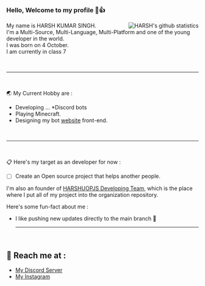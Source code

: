 ### Hello, Welcome to my profile 🙂👍


<a href="https://github.com/anuraghazra/github-readme-stats">
  <img align="right" src="https://github-readme-stats-anuraghazra1.vercel.app/api?username=harshuopjs&show_icons=true&include_all_commits=true&theme=radical" alt="HARSH's github statistics" />
</a>

<p align="left">
My name is HARSH KUMAR SINGH.<br>
I'm a Multi-Source, Multi-Language, Multi-Platform and one of the young developer in the world.<br>
I was born on 4 October.<br>
I am currently in class 7<br>
</p>

<br><hr><br>

🌏 My Current Hobby are :
* Developing ...
  *Discord bots
* Playing Minecraft.
* Designing my bot [website](https://celestial.harshuopdev.repl.co) front-end.

<br><hr><br>

📋 Here's my target as an developer for now : 

- [ ] Create an Open source project that helps another people.

I'm also an founder of [HARSHUOPJS Developing Team](https://github.com/harshuopjs/), which is the place where I put all of my project into the organization repository.

Here's some fun-fact about me :
  - I like pushing new updates directly to the main branch 🤣
<br><hr><br>

## 📮 Reach me at :
- <a href="hhttps://discord.gg/mxDPtgKPE5" target=_blank>My Discord Server</a>
- <a href="https://discord.gg/mxDPtgKPE5" target=_blank>My Instagram</a>



<!--
This is a ✨ _special_ ✨ repository because its `README.md` (this file) appears on your GitHub profile.

Here are some ideas to get you started:

- 🔭 I’m currently working on ...
- 🌱 I’m currently learning ...
- 👯 I’m looking to collaborate on ...
- 🤔 I’m looking for help with ...
- 💬 Ask me about ...
-  How to reach me: ...
- 😄 Pronouns: ...
- ⚡ Fun fact: ...
-->
